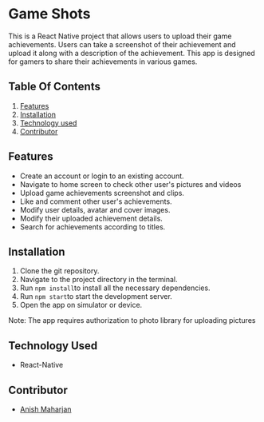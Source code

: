 # Game Shots
<p>
  This is a React Native project that allows users to upload their game achievements. 
  Users can take a screenshot of their achievement and upload it along with a description of the achievement.
  This app is designed for gamers to share their achievements in various games.
  </p>
  
  ## Table Of Contents

1. [Features](#Features)
2. [Installation](#Installation)
3. [Technology used](#Technology%20used)
4. [Contributor](#Contributor)

## Features
- Create an account or login to an existing account.
- Navigate to home screen to check other user's pictures and videos
- Upload game achievements screenshot and clips.
- Like and comment other user's achievements.
- Modify user details, avatar and cover images.
- Modify their uploaded achievement details.
- Search for achievements according to titles.

## Installation
1. Clone the git repository.
2. Navigate to the project directory in the terminal.
3. Run `npm install`to install all the necessary dependencies.
4. Run `npm start`to start the development server.
5. Open the app on simulator or device.

Note: The app requires authorization to photo library for uploading pictures

## Technology Used
- React-Native

## Contributor
- [Anish Maharjan](https://github.com/anish0123)

